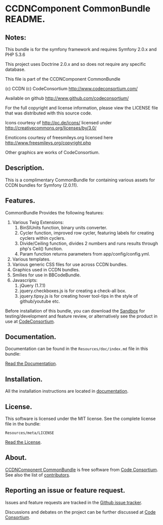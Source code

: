 CCDNComponent CommonBundle README.
==================================

  
## Notes:  
  
This bundle is for the symfony framework and requires Symfony 2.0.x and PHP 5.3.6
  
This project uses Doctrine 2.0.x and so does not require any specific database.
  

This file is part of the CCDNComponent CommonBundle

(c) CCDN (c) CodeConsortium <http://www.codeconsortium.com/> 

Available on github <http://www.github.com/codeconsortium/>

For the full copyright and license information, please view the LICENSE
file that was distributed with this source code.

Icons courtesy of http://pc.de/icons/ licensed under http://creativecommons.org/licenses/by/3.0/

Emoticons courtesy of freesmileys.org licensed here http://www.freesmileys.org/copyright.php

Other graphics are works of CodeConsortium.

## Description.

This is a complimentary CommonBundle for containing various assets for CCDN bundles for Symfony (2.0.11).

## Features.

CommonBundle Provides the following features:

1. Various Twig Extensions:
	1. BinSIUnits function, binary units converter.
	2. Cycler function, improved row cycler, featuring labels for creating cyclers within cyclers.
	3. Divide/Ceiling function, divides 2 numbers and runs results through php's Ceil() function.
	4. Param function returns parameters from app/config/config.yml.
2. Various templates.
3. Various generic CSS files for use across CCDN bundles.
4. Graphics used in CCDN bundles.
5. Smilies for use in BBCodeBundle.
6. Javascripts:
 	1. jQuery (1.7.1)
	2. jquery.checkboxes.js is for creating a check-all box.
	3. jquery.tipsy.js is for creating hover tool-tips in the style of github/youtube etc.

Before installation of this bundle, you can download the [Sandbox](https://github.com/codeconsortium/CCDNForumSandBox) for testing/development and feature review, or alternatively see the product in use at [CodeConsortium](http://www.codeconsortium.com).

## Documentation.

Documentation can be found in the `Resources/doc/index.md` file in this bundle:

[Read the Documentation](http://github.com/codeconsortium/CommonBundle/blob/master/Resources/doc/index.md).

## Installation.

All the installation instructions are located in [documentation](http://github.com/codeconsortium/CommonBundle/blob/master/Resources/doc/Install.md).

## License.

This software is licensed under the MIT license. See the complete license file in the bundle:

	Resources/meta/LICENSE

[Read the License](http://github.com/codeconsortium/CommonBundle/blob/master/Resources/meta/LICENSE).

## About.

[CCDNComponent CommonBundle](http://github.com/codeconsortium/CommonBundle) is free software from [Code Consortium](http://www.codeconsortium.com). 
See also the list of [contributors](http://github.com/codeconsortium/CommonBundle/contributors).

## Reporting an issue or feature request.

Issues and feature requests are tracked in the [Github issue tracker](http://github.com/codeconsortium/CommonBundle/issues).

Discussions and debates on the project can be further discussed at [Code Consortium](http://www.codeconsortium.com).
